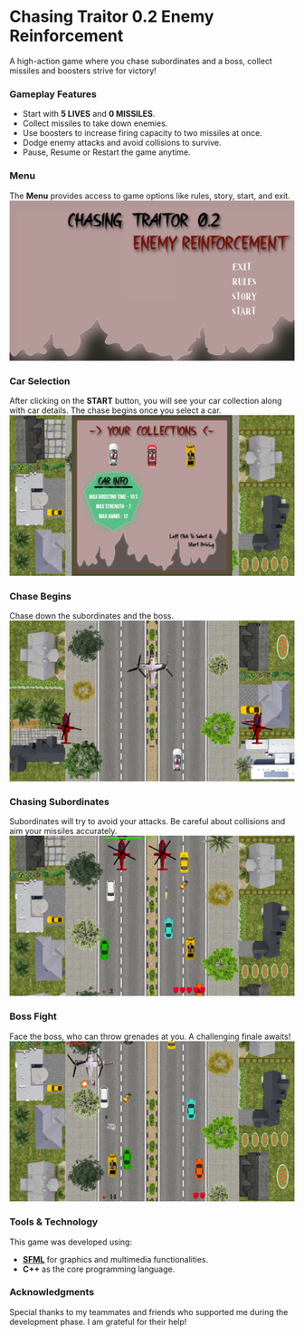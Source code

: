 # Chasing Traitor 0.2 Enemy Reinforcement
A high-action game where you chase subordinates and a boss, collect missiles and boosters strive for victory!

### Gameplay Features
- Start with **5 LIVES** and **0 MISSILES**.
- Collect missiles to take down enemies.
- Use boosters to increase firing capacity to two missiles at once.
- Dodge enemy attacks and avoid collisions to survive.
- Pause, Resume or Restart the game anytime.

### Menu 
The **Menu** provides access to game options like rules, story, start, and exit.
![Menu](readme_files/menu.png)

### Car Selection
After clicking on the **START** button, you will see your car collection along with car details. The chase begins once you select a car.
![Select Car](readme_files/car_info.png)

### Chase Begins
Chase down the subordinates and the boss.
![Chasing](readme_files/beginning.png)

### Chasing Subordinates
Subordinates will try to avoid your attacks. Be careful about collisions and aim your missiles accurately.
![Menu](readme_files/chasing_1.png)

### Boss Fight
Face the boss, who can throw grenades at you. A challenging finale awaits!
![Menu](readme_files/chasing_2.png)

### Tools & Technology
This game was developed using:
- **[SFML](https://www.sfml-dev.org/)** for graphics and multimedia functionalities.
- **C++** as the core programming language.

### Acknowledgments
Special thanks to my teammates and friends who supported me during the development phase. I am grateful for their help!